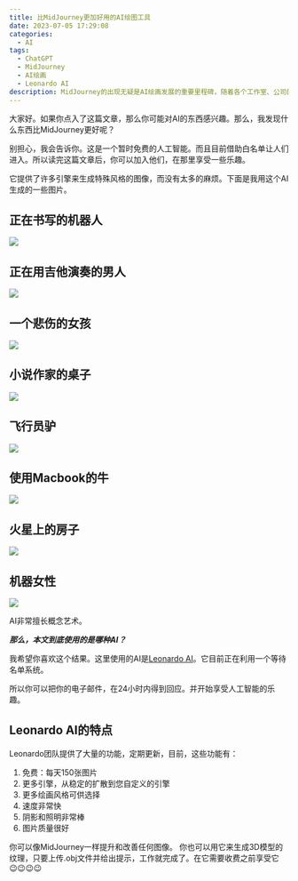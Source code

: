```yaml
---
title: 比MidJourney更加好用的AI绘图工具
date: 2023-07-05 17:29:08
categories:
  - AI
tags:
  - ChatGPT
  - MidJourney
  - AI绘画
  - Leonardo AI
description: MidJourney的出现无疑是AI绘画发展的重要里程碑，随着各个工作室、公司的内卷，市面上出现越来越多的AI绘图工具，那么本文将介绍一种笔者认为比MidJourney更好用的AI绘图工具---Leonardo AI。
---
```


大家好。如果你点入了这篇文章，那么你可能对AI的东西感兴趣。那么，我发现什么东西比MidJourney更好呢？

别担心，我会告诉你。这是一个暂时免费的人工智能。而且目前借助白名单让人们进入。所以读完这篇文章后，你可以加入他们，在那里享受一些乐趣。

它提供了许多引擎来生成特殊风格的图像，而没有太多的麻烦。下面是我用这个AI生成的一些图片。

## 正在书写的机器人

![](https://s2.loli.net/2023/07/25/pR7Wr6lOZnPHXq9.png)

## 正在用吉他演奏的男人

![](https://s2.loli.net/2023/07/25/bvFsKmrT9C2uSPh.png)

## 一个悲伤的女孩

![](https://s2.loli.net/2023/07/25/8oXBMf2QKUFrqdt.png)

## 小说作家的桌子

![](https://s2.loli.net/2023/07/25/cE6oXwOZHnzNfQR.png)

## 飞行员驴

![](https://s2.loli.net/2023/07/25/GSWgPwmb2yBthzR.png)

## 使用Macbook的牛

![](https://s2.loli.net/2023/07/25/JdQ4Y5Wh8j7HrKC.png)

## 火星上的房子

![](https://s2.loli.net/2023/07/25/R1NcWBL6aQgvryS.png)

## 机器女性

![](https://s2.loli.net/2023/07/25/CRE6Wv5c8KpbBUO.png)

AI非常擅长概念艺术。

***那么，本文到底使用的是哪种AI？***

我希望你喜欢这个结果。这里使用的AI是[Leonardo AI](https://leonardo.ai/)。它目前正在利用一个等待名单系统。

所以你可以把你的电子邮件，在24小时内得到回应。并开始享受人工智能的乐趣。

## Leonardo AI的特点

Leonardo团队提供了大量的功能，定期更新，目前，这些功能有：

1. 免费：每天150张图片
2. 更多引擎，从稳定的扩散到您自定义的引擎
3. 更多绘画风格可供选择
4. 速度非常快
5. 阴影和照明非常棒
6. 图片质量很好

你可以像MidJourney一样提升和改善任何图像。
你也可以用它来生成3D模型的纹理，只要上传.obj文件并给出提示，工作就完成了。在它需要收费之前享受它 😉😉😉😉

